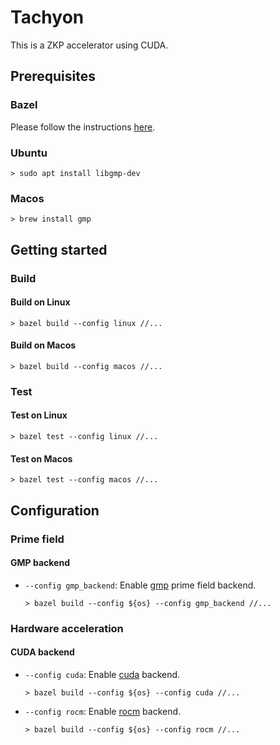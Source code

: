 # Tachyon

This is a ZKP accelerator using CUDA.

## Prerequisites

### Bazel

Please follow the instructions [here](https://bazel.build/install).

### Ubuntu

```shell
> sudo apt install libgmp-dev
```

### Macos

```shell
> brew install gmp
```

## Getting started

### Build

#### Build on Linux

```shell
> bazel build --config linux //...
```

#### Build on Macos

```shell
> bazel build --config macos //...
```

### Test

#### Test on Linux

```shell
> bazel test --config linux //...
```

#### Test on Macos

```shell
> bazel test --config macos //...
```

## Configuration

### Prime field

#### GMP backend

- `--config gmp_backend`: Enable [gmp](https://gmplib.org/) prime field backend.

   ```shell
   > bazel build --config ${os} --config gmp_backend //...
   ```

### Hardware acceleration

#### CUDA backend

- `--config cuda`: Enable [cuda] backend.

   ```shell
   > bazel build --config ${os} --config cuda //...
   ```

- `--config rocm`: Enable [rocm] backend.

   ```shell
   > bazel build --config ${os} --config rocm //...
   ```

[cuda]: https://developer.nvidia.com/cuda-toolkit
[rocm]: https://www.amd.com/en/graphics/servers-solutions-rocm
